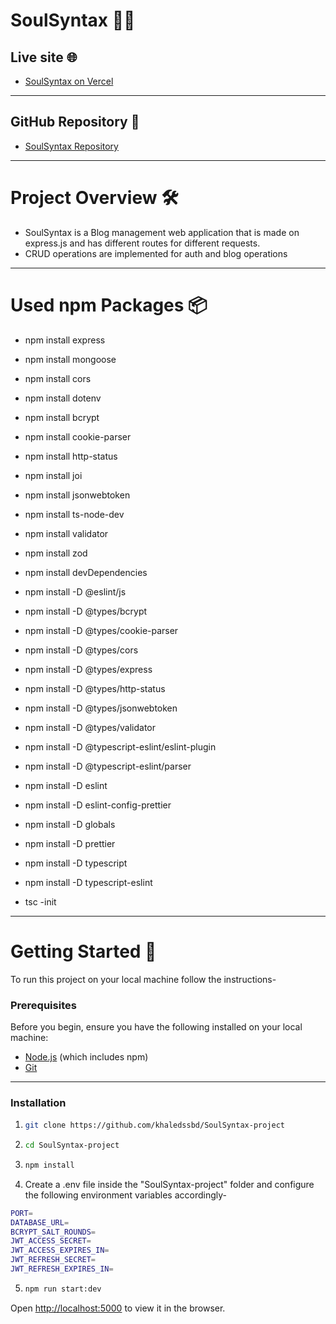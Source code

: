 # SoulSyntax ✍🏼

## Live site 🌐

- [SoulSyntax on Vercel](https://assignment-3-nosql.vercel.app)

---

## GitHub Repository 📂

- [SoulSyntax Repository](https://github.com/khaledssbd/SoulSyntax-project)

---

# Project Overview 🛠️

- SoulSyntax is a Blog management web application that is made on express.js and has different routes for different requests.
- CRUD operations are implemented for auth and blog operations

---

# Used npm Packages 📦

- npm install express
- npm install mongoose
- npm install cors
- npm install dotenv
- npm install bcrypt
- npm install cookie-parser
- npm install http-status
- npm install joi
- npm install jsonwebtoken
- npm install ts-node-dev
- npm install validator
- npm install zod
- npm install devDependencies

- npm install -D @eslint/js
- npm install -D @types/bcrypt
- npm install -D @types/cookie-parser
- npm install -D @types/cors
- npm install -D @types/express
- npm install -D @types/http-status
- npm install -D @types/jsonwebtoken
- npm install -D @types/validator
- npm install -D @typescript-eslint/eslint-plugin
- npm install -D @typescript-eslint/parser
- npm install -D eslint
- npm install -D eslint-config-prettier
- npm install -D globals
- npm install -D prettier
- npm install -D typescript
- npm install -D typescript-eslint
- tsc -init

---

# Getting Started 🚀

To run this project on your local machine follow the instructions-

### Prerequisites

Before you begin, ensure you have the following installed on your local machine:

- [Node.js](https://nodejs.org/en/download/) (which includes npm)
- [Git](https://git-scm.com/)

---

### Installation

1. ```bash
   git clone https://github.com/khaledssbd/SoulSyntax-project
   ```

2. ```bash
   cd SoulSyntax-project
   ```

3. ```bash
   npm install
   ```

4. Create a .env file inside the "SoulSyntax-project" folder and configure the following environment variables accordingly-

```bash
PORT=
DATABASE_URL=
BCRYPT_SALT_ROUNDS=
JWT_ACCESS_SECRET=
JWT_ACCESS_EXPIRES_IN=
JWT_REFRESH_SECRET=
JWT_REFRESH_EXPIRES_IN=
```

5. ```bash
   npm run start:dev
   ```

Open [http://localhost:5000](http://localhost:5000) to view it in the browser.
